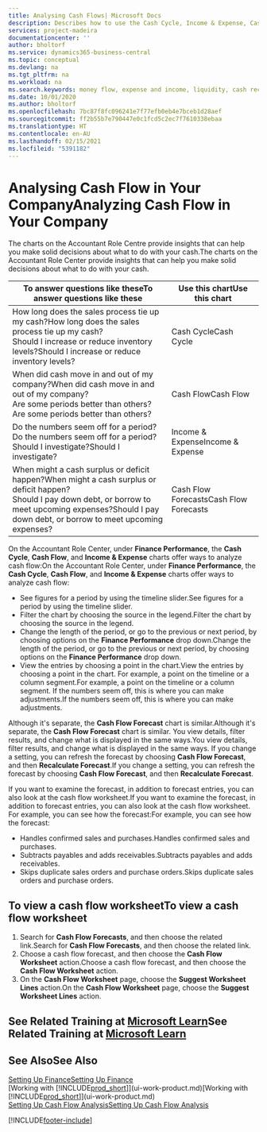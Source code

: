 ```yaml
---
title: Analysing Cash Flows| Microsoft Docs
description: Describes how to use the Cash Cycle, Income & Expense, Cash Flow, and Cash Flow Forecast charts to analyze the past and future flow of money in and out of your company.
services: project-madeira
documentationcenter: ''
author: bholtorf
ms.service: dynamics365-business-central
ms.topic: conceptual
ms.devlang: na
ms.tgt_pltfrm: na
ms.workload: na
ms.search.keywords: money flow, expense and income, liquidity, cash receipts minus cash payments, Cartera
ms.date: 10/01/2020
ms.author: bholtorf
ms.openlocfilehash: 7bc87f8fc096241e7f77efb0eb4e7bceb1d28aef
ms.sourcegitcommit: ff2b55b7e790447e0c1fcd5c2ec7f7610338ebaa
ms.translationtype: HT
ms.contentlocale: en-AU
ms.lasthandoff: 02/15/2021
ms.locfileid: "5391182"
---
```

# <a name="analyzing-cash-flow-in-your-company"></a><span data-ttu-id="406dd-103">Analysing Cash Flow in Your Company</span><span class="sxs-lookup"><span data-stu-id="406dd-103">Analyzing Cash Flow in Your Company</span></span>
<span data-ttu-id="406dd-104">The charts on the Accountant Role Centre provide insights that can help you make solid decisions about what to do with your cash.</span><span class="sxs-lookup"><span data-stu-id="406dd-104">The charts on the Accountant Role Center provide insights that can help you make solid decisions about what to do with your cash.</span></span>  

| <span data-ttu-id="406dd-105">To answer questions like these</span><span class="sxs-lookup"><span data-stu-id="406dd-105">To answer questions like these</span></span> | <span data-ttu-id="406dd-106">Use this chart</span><span class="sxs-lookup"><span data-stu-id="406dd-106">Use this chart</span></span> |
| --- | --- |
| <span data-ttu-id="406dd-107">How long does the sales process tie up my cash?</span><span class="sxs-lookup"><span data-stu-id="406dd-107">How long does the sales process tie up my cash?</span></span></br> <span data-ttu-id="406dd-108">Should I increase or reduce inventory levels?</span><span class="sxs-lookup"><span data-stu-id="406dd-108">Should I increase or reduce inventory levels?</span></span> |<span data-ttu-id="406dd-109">Cash Cycle</span><span class="sxs-lookup"><span data-stu-id="406dd-109">Cash Cycle</span></span> |
| <span data-ttu-id="406dd-110">When did cash move in and out of my company?</span><span class="sxs-lookup"><span data-stu-id="406dd-110">When did cash move in and out of my company?</span></span></br> <span data-ttu-id="406dd-111">Are some periods better than others?</span><span class="sxs-lookup"><span data-stu-id="406dd-111">Are some periods better than others?</span></span> |<span data-ttu-id="406dd-112">Cash Flow</span><span class="sxs-lookup"><span data-stu-id="406dd-112">Cash Flow</span></span> |
| <span data-ttu-id="406dd-113">Do the numbers seem off for a period?</span><span class="sxs-lookup"><span data-stu-id="406dd-113">Do the numbers seem off for a period?</span></span></br> <span data-ttu-id="406dd-114">Should I investigate?</span><span class="sxs-lookup"><span data-stu-id="406dd-114">Should I investigate?</span></span> |<span data-ttu-id="406dd-115">Income & Expense</span><span class="sxs-lookup"><span data-stu-id="406dd-115">Income & Expense</span></span> |
| <span data-ttu-id="406dd-116">When might a cash surplus or deficit happen?</span><span class="sxs-lookup"><span data-stu-id="406dd-116">When might a cash surplus or deficit happen?</span></span></br> <span data-ttu-id="406dd-117">Should I pay down debt, or borrow to meet upcoming expenses?</span><span class="sxs-lookup"><span data-stu-id="406dd-117">Should I pay down debt, or borrow to meet upcoming expenses?</span></span> |<span data-ttu-id="406dd-118">Cash Flow Forecasts</span><span class="sxs-lookup"><span data-stu-id="406dd-118">Cash Flow Forecasts</span></span> |

<span data-ttu-id="406dd-119">On the Accountant Role Center, under **Finance Performance**, the **Cash Cycle**, **Cash Flow**, and **Income & Expense** charts offer ways to analyze cash flow:</span><span class="sxs-lookup"><span data-stu-id="406dd-119">On the Accountant Role Center, under **Finance Performance**, the **Cash Cycle**, **Cash Flow**, and **Income & Expense** charts offer ways to analyze cash flow:</span></span>  

* <span data-ttu-id="406dd-120">See figures for a period by using the timeline slider.</span><span class="sxs-lookup"><span data-stu-id="406dd-120">See figures for a period by using the timeline slider.</span></span>  
* <span data-ttu-id="406dd-121">Filter the chart by choosing the source in the legend.</span><span class="sxs-lookup"><span data-stu-id="406dd-121">Filter the chart by choosing the source in the legend.</span></span>  
* <span data-ttu-id="406dd-122">Change the length of the period, or go to the previous or next period, by choosing options on the **Finance Performance** drop down.</span><span class="sxs-lookup"><span data-stu-id="406dd-122">Change the length of the period, or go to the previous or next period, by choosing options on the **Finance Performance** drop down.</span></span>  
* <span data-ttu-id="406dd-123">View the entries by choosing a point in the chart.</span><span class="sxs-lookup"><span data-stu-id="406dd-123">View the entries by choosing a point in the chart.</span></span> <span data-ttu-id="406dd-124">For example, a point on the timeline or a column segment.</span><span class="sxs-lookup"><span data-stu-id="406dd-124">For example, a point on the timeline or a column segment.</span></span> <span data-ttu-id="406dd-125">If the numbers seem off, this is where you can make adjustments.</span><span class="sxs-lookup"><span data-stu-id="406dd-125">If the numbers seem off, this is where you can make adjustments.</span></span>  

<span data-ttu-id="406dd-126">Although it's separate, the **Cash Flow Forecast** chart is similar.</span><span class="sxs-lookup"><span data-stu-id="406dd-126">Although it's separate, the **Cash Flow Forecast** chart is similar.</span></span> <span data-ttu-id="406dd-127">You view details, filter results, and change what is displayed in the same ways.</span><span class="sxs-lookup"><span data-stu-id="406dd-127">You view details, filter results, and change what is displayed in the same ways.</span></span> <span data-ttu-id="406dd-128">If you change a setting, you can refresh the forecast by choosing **Cash Flow Forecast**, and then **Recalculate Forecast**.</span><span class="sxs-lookup"><span data-stu-id="406dd-128">If you change a setting, you can refresh the forecast by choosing **Cash Flow Forecast**, and then **Recalculate Forecast**.</span></span>

<span data-ttu-id="406dd-129">If you want to examine the forecast, in addition to forecast entries, you can also look at the cash flow worksheet.</span><span class="sxs-lookup"><span data-stu-id="406dd-129">If you want to examine the forecast, in addition to forecast entries, you can also look at the cash flow worksheet.</span></span> <span data-ttu-id="406dd-130">For example, you can see how the forecast:</span><span class="sxs-lookup"><span data-stu-id="406dd-130">For example, you can see how the forecast:</span></span>

* <span data-ttu-id="406dd-131">Handles confirmed sales and purchases.</span><span class="sxs-lookup"><span data-stu-id="406dd-131">Handles confirmed sales and purchases.</span></span>  
* <span data-ttu-id="406dd-132">Subtracts payables and adds receivables.</span><span class="sxs-lookup"><span data-stu-id="406dd-132">Subtracts payables and adds receivables.</span></span>  
* <span data-ttu-id="406dd-133">Skips duplicate sales orders and purchase orders.</span><span class="sxs-lookup"><span data-stu-id="406dd-133">Skips duplicate sales orders and purchase orders.</span></span>  

## <a name="to-view-a-cash-flow-worksheet"></a><span data-ttu-id="406dd-134">To view a cash flow worksheet</span><span class="sxs-lookup"><span data-stu-id="406dd-134">To view a cash flow worksheet</span></span>
1. <span data-ttu-id="406dd-135">Search for **Cash Flow Forecasts**, and then choose the related link.</span><span class="sxs-lookup"><span data-stu-id="406dd-135">Search for **Cash Flow Forecasts**, and then choose the related link.</span></span>  
2. <span data-ttu-id="406dd-136">Choose a cash flow forecast, and then choose the **Cash Flow Worksheet** action.</span><span class="sxs-lookup"><span data-stu-id="406dd-136">Choose a cash flow forecast, and then choose the **Cash Flow Worksheet** action.</span></span>  
3. <span data-ttu-id="406dd-137">On the **Cash Flow Worksheet** page, choose the **Suggest Worksheet Lines** action.</span><span class="sxs-lookup"><span data-stu-id="406dd-137">On the **Cash Flow Worksheet** page, choose the **Suggest Worksheet Lines** action.</span></span>  

## <a name="see-related-training-at-microsoft-learn"></a><span data-ttu-id="406dd-138">See Related Training at [Microsoft Learn](/learn/modules/forecast-cash-flow-dynamics-365-business-central/index)</span><span class="sxs-lookup"><span data-stu-id="406dd-138">See Related Training at [Microsoft Learn](/learn/modules/forecast-cash-flow-dynamics-365-business-central/index)</span></span>

## <a name="see-also"></a><span data-ttu-id="406dd-139">See Also</span><span class="sxs-lookup"><span data-stu-id="406dd-139">See Also</span></span>
[<span data-ttu-id="406dd-140">Setting Up Finance</span><span class="sxs-lookup"><span data-stu-id="406dd-140">Setting Up Finance</span></span>](finance-setup-finance.md)  
<span data-ttu-id="406dd-141">[Working with [!INCLUDE[prod_short](includes/prod_short.md)]](ui-work-product.md)</span><span class="sxs-lookup"><span data-stu-id="406dd-141">[Working with [!INCLUDE[prod_short](includes/prod_short.md)]](ui-work-product.md)</span></span>  
[<span data-ttu-id="406dd-142">Setting Up Cash Flow Analysis</span><span class="sxs-lookup"><span data-stu-id="406dd-142">Setting Up Cash Flow Analysis</span></span>](finance-setup-cash-flow-analyses.md)  


[!INCLUDE[footer-include](includes/footer-banner.md)]